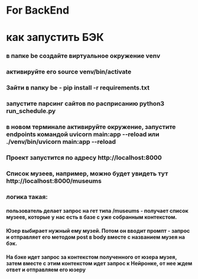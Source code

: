 # For BackEnd

# как запустить БЭК
### в папке be создайте виртуальное окружение venv
### активируйте его source venv/bin/activate
### Зайти в папку be - pip install -r requirements.txt

### запустите парсинг сайтов по расприсанию python3 run_schedule.py

### в новом терминале активируйте окружение, запустите endpoints командой uvicorn main:app --reload или ./venv/bin/uvicorn main:app --reload

### Проект запустится по адресу http://localhost:8000
### Список музеев, например, можно будет увидеть тут http://localhost:8000/museums

### логика такая: 
#### пользователь делает запрос на гет типа /museums - получает список музеев, которые у нас есть в базе с уже собранным контекстом. 
#### Юзер выбирает нужный ему музей. Потом он вводит промпт - запрос и отправляет его методом post в body вместе с названием музея на бэк.
#### На бэке идет запрос за контекстом полученного от юзера музея, затем вместе с этим контекстом идет запрос к Нейронке, от нее ждем ответ и отправляем его юзеру
